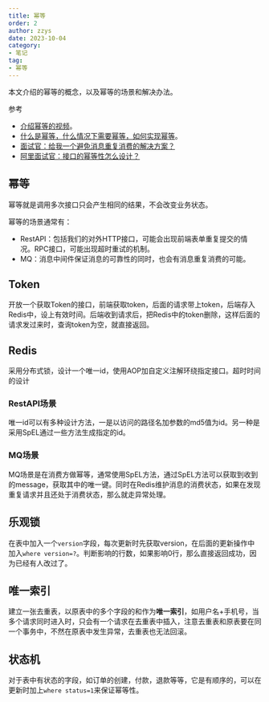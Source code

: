 ```yaml
---
title: 幂等
order: 2
author: zzys
date: 2023-10-04
category:
- 笔记
tag:
- 幂等
---
```


本文介绍的幂等的概念，以及幂等的场景和解决办法。

参考

- [介绍幂等的视频](https://www.bilibili.com/video/BV1aG4y1f7RA/)。
- [什么是幂等，什么情况下需要幂等，如何实现幂等](https://blog.csdn.net/yuhaiyang_1/article/details/81040967)。
- [面试官：给我一个避免消息重复消费的解决方案？](https://zhuanlan.zhihu.com/p/410179971)
- [阿里面试官：接口的幂等性怎么设计？](https://zhuanlan.zhihu.com/p/345512692)

## 幂等

幂等就是调用多次接口只会产生相同的结果，不会改变业务状态。

幂等的场景通常有：

- RestAPI：包括我们的对外HTTP接口，可能会出现前端表单重复提交的情况。RPC接口，可能出现超时重试的机制。
- MQ：消息中间件保证消息的可靠性的同时，也会有消息重复消费的可能。

## Token

开放一个获取Token的接口，前端获取token，后面的请求带上token，后端存入Redis中，设上有效时间。后端收到请求后，把Redis中的token删除，这样后面的请求发过来时，查询token为空，就直接返回。

## Redis

采用分布式锁，设计一个唯一id，使用AOP加自定义注解环绕指定接口。超时时间的设计

### RestAPI场景

唯一id可以有多种设计方法，一是以访问的路径名加参数的md5值为id。另一种是采用SpEL通过一些方法生成指定的id。

### MQ场景

MQ场景是在消费方做幂等，通常使用SpEL方法，通过SpEL方法可以获取到收到的message，获取其中的唯一键。同时在Redis维护消息的消费状态，如果在发现重复请求并且还处于消费状态，那么就走异常处理。

## 乐观锁

在表中加入一个`version`字段，每次更新时先获取version，在后面的更新操作中加入`where version=?`。判断影响的行数，如果影响0行，那么直接返回成功，因为已经有人改过了。

## 唯一索引

建立一张去重表，以原表中的多个字段的和作为**唯一索引**，如用户名+手机号，当多个请求同时进入时，只会有一个请求在去重表中插入，注意去重表和原表要在同一个事务中，不然在原表中发生异常，去重表也无法回滚。

## 状态机

对于表中有状态的字段，如订单的创建，付款，退款等等，它是有顺序的，可以在更新时加上`where status=1`来保证幂等性。